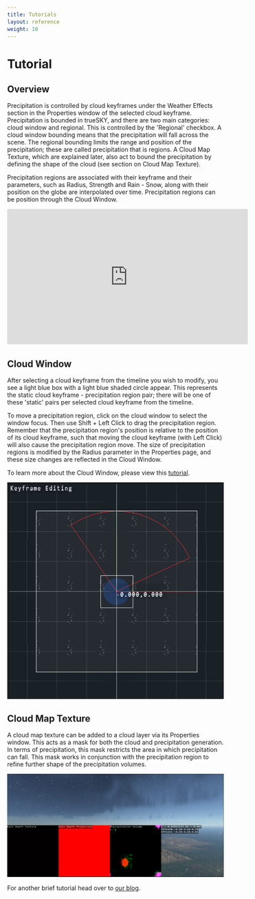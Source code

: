 ```yaml
---
title: Tutorials
layout: reference
weight: 10
---
```







Tutorial
====================

Overview
-----------------
Precipitation is controlled by cloud keyframes under the Weather Effects section in the Properties window of the selected cloud keyframe. Precipitation is bounded in trueSKY, and there are two main categories: cloud window and regional. This is controlled by the 'Regional' checkbox. A cloud window bounding means that the precipitation will fall across the scene. The  regional bounding limits the range and position of the precipitation; these are called precipitation that is regions. A Cloud Map Texture, which are explained later, also act to bound the precipitation by defining the shape of the cloud (see section on Cloud Map Texture). 

Precipitation regions are associated with their keyframe and their parameters, such as Radius, Strength and Rain - Snow, along with their position on the globe are interpolated over time. Precipitation regions can be position through the Cloud Window. 
<div class="video-wrapper">
<div class="video-container">
<iframe width="560" height="315" src="https://www.youtube.com/embed/5blgSvq-6iU" frameborder="0" allow="accelerometer; autoplay; encrypted-media; gyroscope; picture-in-picture" allowfullscreen></iframe>
</div>
</div>

Cloud Window
-----------------
After selecting a cloud keyframe from the timeline you wish to modify, you see a light blue box with a light blue shaded circle appear. This represents the static cloud keyframe - precipitation region pair; there will be one of these 'static' pairs per selected cloud keyframe from the timeline.

To move a precipitation region, click on the cloud window to select the window focus. Then use Shift + Left Click to drag the precipitation region. Remember that the precipitation region's position is relative to the position of its cloud keyframe, such that moving the cloud keyframe (with Left Click) will also cause the precipitation region move. The size of precipitation regions is modified by the Radius parameter in the Properties page, and these size changes are reflected in the Cloud Window. 

To learn more about the Cloud Window, please view this [tutorial](/tutorials/sequencer/tutorials#cloud-window).

![](/images/precipitation/CloudWindowPrecipitationRegions.png)


Cloud Map Texture
-----------------
A cloud map texture can be added to a cloud layer via its Properties window. This acts as a mask for both the cloud and precipitation generation. In terms of precipitation, this mask restricts the area in which precipitation can fall. This mask works in conjunction with the precipitation region to refine further shape of the precipitation volumes.

![](/images/precipitation/RainOverlayWithCloudMasks.png)


For another brief tutorial head over to [our blog](https://simul.co/real-time-rendering-news/precipitation-and-storms-truesky).
